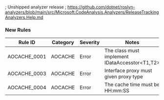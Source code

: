 ﻿; Unshipped analyzer release
; https://github.com/dotnet/roslyn-analyzers/blob/main/src/Microsoft.CodeAnalysis.Analyzers/ReleaseTrackingAnalyzers.Help.md

### New Rules

Rule ID | Category | Severity | Notes
--------|----------|----------|-------
AOCACHE_0001 | AOCACHE | Error | The class must implement IDataAccesstor<T1,T2>
AOCACHE_0003 | AOCACHE | Error | Interface proxy must given proxy type
AOCACHE_0004 | AOCACHE | Error | The cache time must be HH:mm:SS